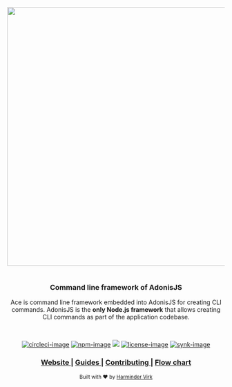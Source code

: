 <div align="center">
  <img src="https://res.cloudinary.com/adonisjs/image/upload/q_100/v1558612869/adonis-readme_zscycu.jpg" width="600px">
</div>

<br />

<div align="center">
  <h3>Command line framework of AdonisJS</h3>
  <p> Ace is command line framework embedded into AdonisJS for creating CLI commands. AdonisJS is the <strong>only Node.js framework</strong> that allows creating CLI commands as part of the application codebase. </p>
</div>

<br />

<div align="center">

[![circleci-image]][circleci-url] [![npm-image]][npm-url] ![][typescript-image] [![license-image]][license-url] [![synk-image]][synk-url]

</div>

<div align="center">
  <h3>
    <a href="https://adonisjs.com">
      Website
    </a>
    <span> | </span>
    <a href="https://docs.adonisjs.com/guides/ace-commandline">
      Guides
    </a>
    <span> | </span>
    <a href="CONTRIBUTING.md">
      Contributing
    </a>
		<span> | </span>
		<a href="flow-chart.png">
			Flow chart
		</a>
  </h3>
</div>

<div align="center">
  <sub>Built with ❤︎ by <a href="https://twitter.com/AmanVirk1">Harminder Virk</a>
</div>

[circleci-image]: https://img.shields.io/circleci/project/github/adonisjs/ace/master.svg?style=for-the-badge&logo=circleci
[circleci-url]: https://circleci.com/gh/adonisjs/ace "circleci"

[npm-image]: https://img.shields.io/npm/v/@adonisjs/ace/latest.svg?style=for-the-badge&logo=npm
[npm-url]: https://npmjs.org/package/@adonisjs/ace/v/latest "npm"

[typescript-image]: https://img.shields.io/badge/Typescript-294E80.svg?style=for-the-badge&logo=typescript

[license-url]: LICENSE.md
[license-image]: https://img.shields.io/github/license/adonisjs/ace?style=for-the-badge

[synk-image]: https://img.shields.io/snyk/vulnerabilities/github/adonisjs/ace?label=Synk%20Vulnerabilities&style=for-the-badge
[synk-url]: https://snyk.io/test/github/adonisjs/ace?targetFile=package.json "synk"
